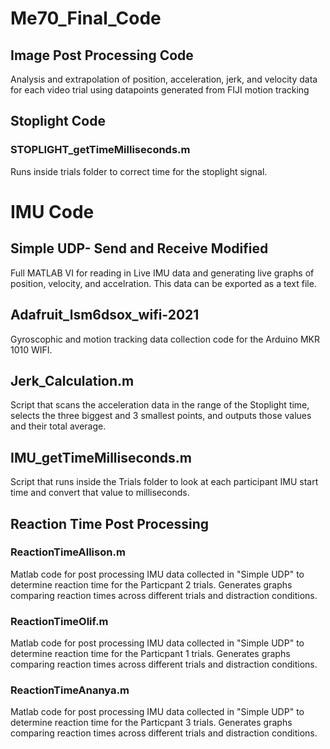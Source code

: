 # Me70_Final_Code

## Image Post Processing Code

Analysis and extrapolation of position, acceleration, jerk, and velocity data for each video trial using datapoints generated from FIJI motion tracking

## Stoplight Code

### STOPLIGHT_getTimeMilliseconds.m
Runs inside trials folder to correct time for the stoplight signal.

# IMU Code
## Simple UDP- Send and Receive Modified
Full MATLAB VI for reading in Live IMU data and generating live graphs of position, velocity, and accelration. This data can be exported as a text file. 

## Adafruit_lsm6dsox_wifi-2021
Gyroscophic and motion tracking data collection code for the Arduino MKR 1010 WIFI.

## Jerk_Calculation.m

Script that scans the acceleration data in the range of the Stoplight time, selects the three biggest and 3 smallest points, and
outputs those values and their total average. 

## IMU_getTimeMilliseconds.m
Script that runs inside the Trials folder to look at each participant IMU start time and convert that value to milliseconds.

## Reaction Time Post Processing

### ReactionTimeAllison.m

Matlab code for post processing IMU data collected in "Simple UDP" to determine reaction time for the Particpant 2 trials. Generates graphs comparing reaction times across different trials and distraction conditions. 

### ReactionTimeOlif.m

Matlab code for post processing IMU data collected in "Simple UDP" to determine reaction time for the Particpant 1 trials. Generates graphs comparing reaction times across different trials and distraction conditions. 

### ReactionTimeAnanya.m

Matlab code for post processing IMU data collected in "Simple UDP" to determine reaction time for the Particpant 3 trials. Generates graphs comparing reaction times across different trials and distraction conditions. 


